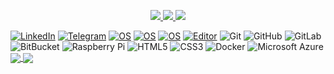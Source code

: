 
  <p align="center">
  <a href="https://twitter.com/TomSmall_">
    <img src="https://img.shields.io/twitter/follow/TomSmall_?style=for-the-badge&label=%40TomSmall_&logo=twitter&logoColor=00AEFF&labelColor=black&color=7fff00">
  </a>
  <a href="https://t.me/TomSmall">
    <img src="https://img.shields.io/badge/TomSmall-0078D4?style=for-the-badge&logo=Telegram&logoColor=00AEFF&labelColor=black&color=black%22">
  </a>
  <a href="https://www.hackthebox.eu/profile/897533">
    <img src="https://img.shields.io/badge/TomSmall-0078D4?style=for-the-badge&logo=Hackthebox&logoColor=00AEFF&labelColor=black&color=black">
  </a>
</p>

[![LinkedIn](https://img.shields.io/badge/LinkedIn-Thomas%20MAGNE-informational?style=flat-square&logo=linkedin&logoColor=white)](https://www.linkedin.com/in/thomas-magne-a5a546106/)
[![Telegram](https://img.shields.io/badge/TomSmall-0078D4?style=for-the-badge&logo=Telegram&logoColor=00AEFF&labelColor=black&color=black%22)](https://t.me/TomSmall)
[![OS](https://img.shields.io/badge/OS-macOS-informational?style=flat-square&logo=apple&logoColor=white)](https://en.wikipedia.org/wiki/MacOS)
[![OS](https://img.shields.io/badge/OS-Linux-informational?style=flat-square&logo=linux&logoColor=white)](https://en.wikipedia.org/wiki/Microsoft_Windows)
[![OS](https://img.shields.io/badge/OS-Windows-informational?style=flat-square&logo=microsoft&logoColor=white)](https://en.wikipedia.org/wiki/MacOS)
[![Editor](https://img.shields.io/badge/Editor-VSCode-blue?style=flat-square&logo=visual-studio-code&logoColor=white)](https://code.visualstudio.com/)
![Git](https://img.shields.io/badge/-Git-black?style=flat-square&logo=git)
![GitHub](https://img.shields.io/badge/-GitHub-181717?style=flat-square&logo=github)
![GitLab](https://img.shields.io/badge/-GitLab-FCA121?style=flat-square&logo=gitlab)
![BitBucket](https://img.shields.io/badge/-BitBucket-darkblue?style=flat-square&logo=bitbucket)
![Raspberry Pi](https://img.shields.io/badge/-Raspberry%20Pi-C51A4A?style=flat-square&logo=Raspberry-Pi)
![HTML5](https://img.shields.io/badge/-HTML5-E34F26?style=flat-square&logo=html5&logoColor=white)
![CSS3](https://img.shields.io/badge/-CSS3-1572B6?style=flat-square&logo=css3)
![Docker](https://img.shields.io/badge/-Docker-black?style=flat-square&logo=docker)
![Microsoft Azure](https://img.shields.io/badge/Microsoft%20Azure-232F7E?style=flat-square&logo=microsoft-azure)
  <a href="https://github.com/Alaraw">
  <img align="center" src="https://github-readme-stats.vercel.app/api?username=Alaraw&count_private=true&show_icons=true&theme=chartreuse-dark" />
  </a>
  <a href="https://github.com/Alaraw">
    <img align="center" src="https://github-readme-stats.vercel.app/api/top-langs/?username=Alaraw&layout=compact&theme=chartreuse-dark&langs_count=8" />
  </a>
